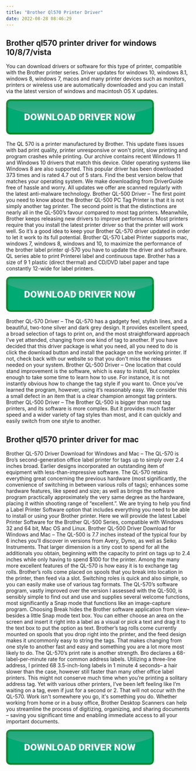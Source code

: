 ```yaml
---
title: "Brother Ql570 Printer Driver"
date: 2022-08-28 08:46:29
---
```


## Brother ql570 printer driver for windows 10/8/7/vista

You can download drivers or software for this type of printer, compatible with the Brother printer series. Driver updates for windows 10, windows 8.1, windows 8, windows 7, macos and many printer devices such as monitors, printers or wireless use are automatically downloaded and you can install via the latest version of windows and macintosh OS X updates.

[![button](https://github.com/driverbay/driverbay.github.io/blob/main/dlbutton.png?raw=true)](https://printerpatch.com/download-printer-driver)


The QL 570 is a printer manufactured by Brother. This update fixes issues with bad print quality, printer unresponsive or won't print, slow printing and program crashes while printing. Our archive contains recent Windows 11 and Windows 10 drivers that match this device. Older operating systems like Windows 8 are also supported. This popular driver has been downloaded 373 times and is rated 4.7 out of 5 stars. Find the best version below that matches your operating system. We make downloading from DriverGuide free of hassle and worry. All updates we offer are scanned regularly with the latest anti-malware technology.
Brother QL-500 Driver – The first point you need to know about the Brother QL-500 PC Tag Printer is that it is not simply another tag printer. The second point is that the distinctions are nearly all in the QL-500’s favour compared to most tag printers.
Meanwhile, Brother keeps releasing new drivers to improve performance. Most printers require that you install the latest printer driver so that the printer will work well. So it’s a good idea to keep your Brother QL-570 driver updated in order to let it work to its full potential.
Brother QL-570 Label Printer supports mac, windows 7, windows 8, windows and 10, to maximize the performance of the brother label printer ql-570 you have to update the driver and software. QL series able to print Printerei label and continuous tape. Brother has a size of 9 1 plastic (direct thermal) and CD/DVD label paper and tape constantly 12-wide for label printers.

[![button](https://github.com/driverbay/driverbay.github.io/blob/main/dlbutton.png?raw=true)](https://printerpatch.com/download-printer-driver)


Brother QL-570 Driver – The QL-570 has a gadgety feel, stylish lines, and a beautiful, two-tone silver and dark grey design. It provides excellent speed, a broad selection of tags to print on, and the most straightforward approach I’ve yet attended, changing from one kind of tag to another.
If you have decided that this driver package is what you need, all you need to do is click the download button and install the package on the working printer. If not, check back with our website so that you don't miss the releases needed on your system.
Brother QL-500 Driver – One location that could stand improvement is the software, which is easy to install, but complex enough to take some time to learn how to use. For instance, it is not instantly obvious how to change the tag style if you want to. Once you’ve learned the program, however, using it’s reasonably easy. We consider this a small defect in an item that is a clear champion amongst tag printers.
Brother QL-500 Driver – The Brother QL-500 is bigger than most tag printers, and its software is more complex. But it provides much faster speed and a wider variety of tag styles than most, and it can quickly and easily switch from one style to another.

## Brother ql570 printer driver for mac

Brother QL-570 Driver Download for Windows and Mac – The QL-570 is Bro’s second-generation office label printer for tags up to simply over 2.4 inches broad. Earlier designs incorporated an outstanding item of equipment with less-than-impressive software. The QL-570 retains everything great concerning the previous hardware (most significantly, the convenience of switching in between various rolls of tags); enhances some hardware features, like speed and size; as well as brings the software program practically approximately the very same degree as the hardware, placing it within shooting range of “excellent.”.
We are trying to help you find a Label Printer Software option that includes everything you need to be able to install or using your Brother printer. Here we will provide the latest Label Printer Software for the Brother QL-500 Series, compatible with Windows 32 and 64 bit, Mac OS and Linux.
Brother QL-500 Driver Download for Windows and Mac – The QL-500 is 7.7 inches instead of the typical four by 6 inches you’ll discover in versions from Avery, Dymo, as well as Seiko Instruments. That larger dimension is a tiny cost to spend for all the additionals you obtain, beginning with the capacity to print on tags up to 2.4 inches while only having to spend $100 for the printer.
Among the many more excellent features of the QL-570 is how easy it is to exchange tag rolls. Brother’s rolls come placed on spools that you break into location in the printer, then feed via a slot. Switching roles is quick and also simple, so you can easily make use of various tag formats.
The QL-570’s software program, vastly improved over the version I assessed with the QL-500, is sensibly simple to find out and use and supplies several welcome functions, most significantly a Snap mode that functions like an image-capture program. Choosing Break hides the Brother software application from view– besides a little Snap mode text box. You can either choose an area on the screen and insert it right into a label as a visual or pick a text and drag it to the text box to put the option as text.
Brother’s tag rolls come currently mounted on spools that you drop right into the printer, and the feed design makes it uncommonly easy to string the tags. That makes changing from one style to another fast and easy and something you are a lot more most likely to do.
The QL-570’s print rate is another strength. Bro declares a 68-label-per-minute rate for common address labels. Utilizing a three-line address, I printed 68 3.5-inch-long labels in 1 minute 4 seconds– a hair slower than the case, however still faster than many other office label printers. This might not conserve much time when you’re printing a solitary address tag. Yet with various other printers, I’ve been left feeling like I’m waiting on a tag, even if just for a second or 2. That will not occur with the QL-570.
Work isn't somewhere you go, it's something you do. Whether working from home or in a busy office, Brother Desktop Scanners can help you streamline the process of digitizing, organizing, and sharing documents – saving you significant time and enabling immediate access to all your important documents.


[![button](https://github.com/driverbay/driverbay.github.io/blob/main/dlbutton.png?raw=true)](https://printerpatch.com/download-printer-driver)